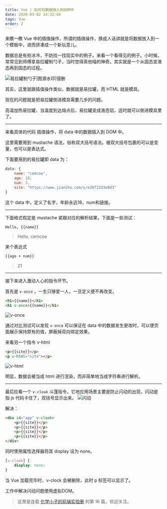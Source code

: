 ```yaml
---
title: Vue | 如何将数据插入到DOM中
date: 2020-03-02 14:32:04
tags: Vue
order: 2
---
```


来瞧一瞧 Vue 中的插值操作，所谓的插值操作，换成人话讲就是将数据放入到一个模板中，进而拼凑成一个新玩意儿。

数据总是有些冰冷，不妨找一找现实中的例子。来看一个看得见的例子。小时候，常常见到师傅拿易拉罐制勺子，当时觉得真他喵的神奇。其实就是一个从固态变液态再到固态的过程。


![易拉罐制勺子|图源水印|侵删](https://upload-images.jianshu.io/upload_images/3750332-72c26070a55c8f2b.jpeg?imageMogr2/auto-orient/strip%7CimageView2/2/w/1240)

其实，这里就跟插值操作类似，数据就是易拉罐，而 HTML 就是模具。

现在的问题就是把易拉罐倒进模具需要几步的问题。

高温加热易拉罐，当温度到达熔点后，易拉罐变成液态铝，这时就可以倒进模具里了。

---

来看具体的代码
插值操作，将 data 中的数据插入到 DOM 中。

这里需要用到 mustache 语法，俗称双大括号语法。被双大括号包裹的可以是变量，也可以是表达式。

下面要用到的易拉罐即 data 为：
```js
data: {
    name: "cemcoe",
    age: 18,
    num: 3,
    site: "https://www.jianshu.com/u/e20f22d3e8d3"
}
```
这个 data 中，定义了名字，年龄永远18，num和链接。


---

下面格式假定是 mustache 紧跟对应的解析结果，下面是一些测试：

```html
Hello, {{name}}
```
> Hello, cemcoe


来个表达式
```html
{{age + num}}
```
> 21


---

接下来进入激动人心的指令环节。

首先是 `v-once` ，一生只够爱一人，一旦定义便不再改变。

```html
<h1>{{name}}</h1>
<h1 v-once>{{name}}</h1>
```
![v-once](https://upload-images.jianshu.io/upload_images/3750332-3a53d8cb69e6a34e.gif?imageMogr2/auto-orient/strip)

通过对比测试可以发现 `v-once` 可以保证在 data 中的数据发生更改时，可以使页面展示保持原有的值，屏蔽掉双向绑定效果。


来看另一个指令 v-html
```html
<p>{{site}}</p>
<p v-html="site"></p>
```
![v-html](https://upload-images.jianshu.io/upload_images/3750332-e653385f42512888.jpg?imageMogr2/auto-orient/strip%7CimageView2/2/w/1240)

明显，数据会被当成 html 进行渲染，而非简单地当成字符串进行解析。

---


最后拉看一个 `v-cloak` 斗篷指令，它地应用场景主要是防止闪动的出现，闪动是指 js 代码卡住了，双括号显示出来。
![闪动](https://upload-images.jianshu.io/upload_images/3750332-41ea29bf45f231ed.gif?imageMogr2/auto-orient/strip)


解决：
```html
<div id="app" v-cloak>
    <p>{{site}}</p>
    <p>{{site}}</p>
    <p>{{site}}</p>
    <p>{{site}}</p>
</div>
```

同时使用属性选择器将其 display 设为 none。
```css
[v-cloak] {
    display: none;
}
```
当 Vue 加载完毕时，v-clock 会被删除，此时 p 标签可以显示了。

工作中解决闪动问题使用虚拟DOM。

> 这里是连载 [化学小子的前端实验册](https://www.jianshu.com/nb/40206736) 的第 16 篇，欢迎关注。

